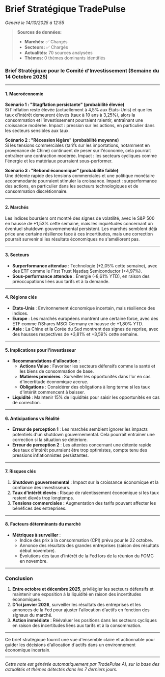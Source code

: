 # Brief Stratégique TradePulse

*Généré le 14/10/2025 à 12:55*

> **Sources de données:**
> - **Marchés:** ✅ Chargés
> - **Secteurs:** ✅ Chargés
> - **Actualités:** 70 sources analysées
> - **Thèmes:** 0 thèmes dominants identifiés

### Brief Stratégique pour le Comité d'Investissement (Semaine du 14 Octobre 2025)

---

#### 1. **Macroéconomie**
**Scénario 1 : "Stagflation persistante" (probabilité élevée)**  
Si l'inflation reste élevée (actuellement à 4,5% aux États-Unis) et que les taux d'intérêt demeurent élevés (taux à 10 ans à 3,25%), alors la consommation et l'investissement pourraient ralentir, entraînant une croissance modérée. Impact : pression sur les actions, en particulier dans les secteurs sensibles aux taux.

**Scénario 2 : "Récession légère" (probabilité moyenne)**  
Si les tensions commerciales (tarifs sur les importations, notamment en provenance de Chine) continuent de peser sur l'économie, cela pourrait entraîner une contraction modérée. Impact : les secteurs cycliques comme l'énergie et les matériaux pourraient sous-performer.

**Scénario 3 : "Rebond économique" (probabilité faible)**  
Une détente rapide des tensions commerciales et une politique monétaire accommodante pourraient stimuler la croissance. Impact : surperformance des actions, en particulier dans les secteurs technologiques et de consommation discrétionnaire.

---

#### 2. **Marchés**
Les indices boursiers ont montré des signes de volatilité, avec le S&P 500 en hausse de +1,53% cette semaine, mais les inquiétudes concernant un éventuel shutdown gouvernemental persistent. Les marchés semblent déjà price une certaine résilience face à ces incertitudes, mais une correction pourrait survenir si les résultats économiques ne s'améliorent pas.

---

#### 3. **Secteurs**
- **Surperformance attendue** : Technologie (+2,05% cette semaine), avec des ETF comme le First Trust Nasdaq Semiconductor (+4,97%).
- **Sous-performance attendue** : Énergie (-8,61% YTD), en raison des préoccupations liées aux tarifs et à la demande.

---

#### 4. **Régions clés**
- **États-Unis** : Environnement économique incertain, mais résilience des indices.
- **Europe** : Les marchés européens montrent une certaine force, avec des ETF comme l'iShares MSCI Germany en hausse de +1,80% YTD.
- **Asie** : La Chine et la Corée du Sud montrent des signes de reprise, avec des hausses respectives de +3,81% et +3,59% cette semaine.

---

#### 5. **Implications pour l'investisseur**
- **Recommandations d'allocation** :
  - **Actions Value** : Favoriser les secteurs défensifs comme la santé et les biens de consommation de base.
  - **Matières premières** : Surveiller les opportunités dans l'or en cas d'incertitude économique accrue.
  - **Obligations** : Considérer des obligations à long terme si les taux d'intérêt commencent à baisser.
- **Liquidité** : Maintenir 15% de liquidités pour saisir les opportunités en cas de correction.

---

#### 6. **Anticipations vs Réalité**
- **Erreur de perception 1** : Les marchés semblent ignorer les impacts potentiels d'un shutdown gouvernemental. Cela pourrait entraîner une correction si la situation se détériore.
- **Erreur de perception 2** : Les attentes concernant une détente rapide des taux d'intérêt pourraient être trop optimistes, compte tenu des pressions inflationnistes persistantes.

---

#### 7. **Risques clés**
1. **Shutdown gouvernemental** : Impact sur la croissance économique et la confiance des investisseurs.
2. **Taux d'intérêt élevés** : Risque de ralentissement économique si les taux restent élevés trop longtemps.
3. **Tensions commerciales** : Augmentation des tarifs pouvant affecter les bénéfices des entreprises.

---

#### 8. **Facteurs déterminants du marché**
- **Métriques à surveiller** : 
  - Indice des prix à la consommation (CPI) prévu pour le 22 octobre.
  - Annonce des résultats des grandes entreprises (saison des résultats début novembre).
  - Évolutions des taux d'intérêt de la Fed lors de la réunion du FOMC en novembre.

---

### Conclusion
1. **Entre octobre et décembre 2025**, privilégier les secteurs défensifs et maintenir une exposition à la liquidité en raison des incertitudes économiques.
2. **D'ici janvier 2026**, surveiller les résultats des entreprises et les annonces de la Fed pour ajuster l'allocation d'actifs en fonction des signaux du marché.
3. **Action immédiate** : Réévaluer les positions dans les secteurs cycliques en raison des incertitudes liées aux tarifs et à la consommation.

--- 

Ce brief stratégique fournit une vue d'ensemble claire et actionnable pour guider les décisions d'allocation d'actifs dans un environnement économique incertain.

---

*Cette note est générée automatiquement par TradePulse AI, sur la base des actualités et thèmes détectés dans les 7 derniers jours.*
